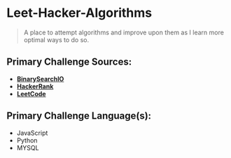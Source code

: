 # Leet-Hacker-Algorithms  
> A place to attempt algorithms and improve upon them as I learn more optimal ways to do so.  

## Primary Challenge Sources:
   * [**BinarySearchIO**](https://binarysearch.io)  
   * [**HackerRank**](https://www.hackerrank.com)  
   * [**LeetCode**](https://leetcode.com)  

## Primary Challenge Language(s):  
   * JavaScript
   * Python
   * MYSQL



